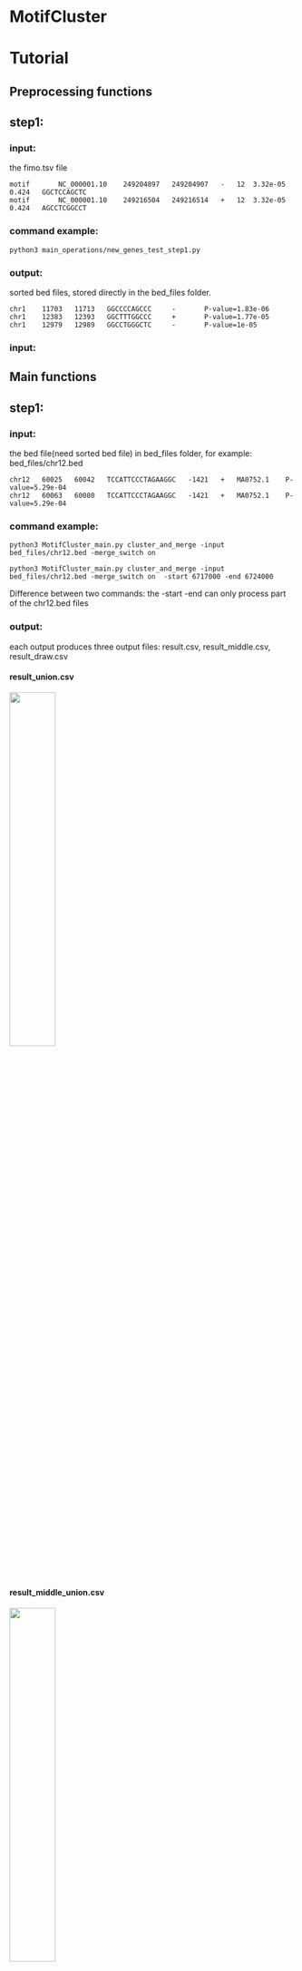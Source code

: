 
# MotifCluster
# Tutorial
## Preprocessing functions
## step1:
### input:
the fimo.tsv file

    motif		NC_000001.10	249204897	249204907	-	12	3.32e-05	0.424	GGCTCCAGCTC
    motif		NC_000001.10	249216504	249216514	+	12	3.32e-05	0.424	AGCCTCGGCCT
### command example:
    python3 main_operations/new_genes_test_step1.py
### output: 
sorted bed files, stored directly in the bed_files folder.

    chr1	11703	11713	GGCCCCAGCCC		-		P-value=1.83e-06
    chr1	12383	12393	GGCTTTGGCCC		+		P-value=1.77e-05
    chr1	12979	12989	GGCCTGGGCTC		-		P-value=1e-05

### input:
## Main functions
## step1:
### input:
the bed file(need sorted bed file) in bed_files folder, for example: bed_files/chr12.bed  

    chr12	60025	60042	TCCATTCCCTAGAAGGC	-1421	+	MA0752.1	P-value=5.29e-04  
    chr12	60063	60080	TCCATTCCCTAGAAGGC	-1421	+	MA0752.1	P-value=5.29e-04  
### command example:
    python3 MotifCluster_main.py cluster_and_merge -input bed_files/chr12.bed -merge_switch on  

    python3 MotifCluster_main.py cluster_and_merge -input bed_files/chr12.bed -merge_switch on  -start 6717000 -end 6724000 
Difference between two commands: the -start -end can only process part of the chr12.bed files
### output:       
each output produces three output files: result.csv,  result_middle.csv, result_draw.csv      
#### result_union.csv    
<img src="https://user-images.githubusercontent.com/94155451/197208679-74be634f-5a80-46e6-a7c3-a0cbd648ce14.png" width=40% height=40%>  <br>
#### result_middle_union.csv    
<img src="https://user-images.githubusercontent.com/94155451/197209239-508e452d-4e9a-42ab-be86-8347005ef6c1.png" width=40% height=40%>  <br>
#### result_draw_union.csv  
<img src="https://user-images.githubusercontent.com/94155451/197209514-eb137d8a-7659-4c08-9d22-cd6398b332c3.png" width=120% height=120%>    

## step2:
### input:
the bed file in bed_files folder, for example: bed_files/chr12.bed  
and result.csv and result_middle.csv produced by step1
### command example:
        python3 MotifCluster_main.py calculate_score -input0 bed_files/chr12.bed -input1 result.csv -input2 result_middle.csv -debug True
### output:       
each output produces two output files: result_score.csv,  result_cluster_weight.csv    
* notice: result_score.csv is the final file 
#### example: result_score.csv 
<img src="https://user-images.githubusercontent.com/94155451/197212803-ff87d228-dc2e-4a80-a664-e11ab749f87f.png" width=80% height=80%>  <br>
#### example: result_cluster_weight.csv    
<img src="https://user-images.githubusercontent.com/94155451/197209239-508e452d-4e9a-42ab-be86-8347005ef6c1.png" width=40% height=40%>  <br>
## drawing functions
## function1:
### description:
* This function can draw the process of cluster distribution with weights in this area
### input:
a result_draw file
### command example:
    python3 MotifCluster_main.py draw -input new_files/new_csv_files/result_draw.csv -start 6717000  -end 6724000
### output:  
<img src="https://github.com/yao-laboratory/MotifCluster/blob/main/output_files/new_figure/figure2_human_chr12_classes.pdf" width=80% height=80%>  <br> 
## function2:
### description:
* This function can draw the top 100 score ranking between those two csv files.
### input:
two result_score files
### command example:
    python3 MotifCluster_main.py draw_rank -input1 new_files/new_csv_files/result_score_chr12.csv -input2 new_files/new_csv_files/result_score_chr12_noise.csv
### output:       
normal_vs_noise_rank.pdf  
## function3:
### description:
* This function can draw in top 100 score ranking clusters, each cluster's the relationship between score and cluster size. 
### input:
a result_score file
### command example:
    python3 MotifCluster_main.py draw_score_size -input new_files/new_csv_files/result_score.csv
### output:       
score_size.pdf 
## function4:
### description:
* This function can draw the number of clusters in each class.
### input:
a result_cluster_weight.csv file
### command example:
    python3 MotifCluster_main.py draw_cluster_weight -input new_files/new_csv_files/result_cluster_weight.csv
### output:       
png file
## function5:
### description:
* This function can draw the GMM distribution of each class.
### input:
built in the program
### command example:
    python3 MotifCluster_main.py draw_GMM
### output:       
png file

## Other useful tools
## function1:
### description:
* This function can copy the start line to the end line from the original file to a new file
### input:
bed files in the bed_files folder
### command example:
    python3 MotifCluster_main.py cutting_file -input bed_files/chr12.bed -start 0 -end 1000 -output output.bed
### output:       
output.bed

## Tools for other methods
### Method 1:  single DBSCAN
### description:
* This function can run the single DBSCAN result
### input:
the bed file in bed_files folder, for example: bed_files/chr12.bed  
### command example:
    python3 MotifCluster_main.py cluster_and_merge_simple_dbscan -input bed_files/chr12.bed -start 6717000 -end 6724000 
the optional parameters: the -start -end can only process part of the chr12.bed files,  
if not put this optional parameter, then the whole bed file will be processed
### output:       
each output produces three output files: result.csv,  result_middle.csv, result_draw.csv  
then use the main functions step 2 command can produce the final score result
### Method 2:  only union without merge and also no weight information used
### description:
* This function can run only union without merge and also no weight information used
### input:
the bed file in bed_files folder, for example: bed_files/chr12.bed  
### command example:
    python3 MotifCluster_main.py cluster_and_merge_simple_dbscan -merge_switch off -weight-switch off -input bed_files/chr12.bed -start 6717000 -end 6724000 
the optional parameters: the -start -end can only process part of the chr12.bed files,  
if not put this optional parameter, then the whole bed file will be processed
### output:       
each output produces three output files: result.csv,  result_middle.csv, result_draw.csv  
then use the main functions step 2 command can produce the final score result
### Method 3:  union without merge clusters and with using weight information
### description:
* This function can run union without merging clusters and by using weight information
### input:
bed files in bed_files folder
### command example:
    python3 MotifCluster_main.py cluster_and_merge_simple_dbscan -merge_switch off -weight-switch on -input bed_files/chr12.bed -start 6717000 -end 6724000 
    the optional parameters: the -start -end can only process part of the chr12.bed files,  
if not put this optional parameter, then the whole bed file will be processed
### output:       
each output produces three output files: result.csv,  result_middle.csv, result_draw.csv  
then use the main functions step 2 command can produce the final score result
### Method 4:  union and merge clusters but no weight information used
### description:
* This function can run union and merge clusters but without using weight information
### input:
bed files in bed_files folder
### command example:
    python3 MotifCluster_main.py cluster_and_merge_simple_dbscan -merge_switch on -weight-switch off -input bed_files/chr12.bed -start 6717000 -end 6724000 
    the optional parameters: the -start -end can only process part of the chr12.bed files,  
if not put this optional parameter, then the whole bed file will be processed
### output:       
each output produces three output files: result.csv,  result_middle.csv, result_draw.csv  
then use the main functions step 2 command can produce the final score result






